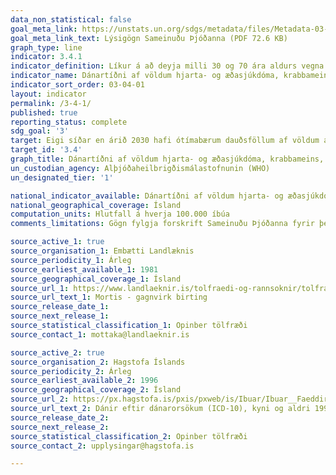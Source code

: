 ```yaml
---
data_non_statistical: false
goal_meta_link: https://unstats.un.org/sdgs/metadata/files/Metadata-03-04-01.pdf
goal_meta_link_text: Lýsigögn Sameinuðu Þjóðanna (PDF 72.6 KB)
graph_type: line
indicator: 3.4.1
indicator_definition: Líkur á að deyja milli 30 og 70 ára aldurs vegna hjarta- og æðasjúkdóma, krabbameins, sykursýki eða langvinnra öndunarfærasjúkdóma.
indicator_name: Dánartíðni af völdum hjarta- og æðasjúkdóma, krabbameins, sykursýki eða langvinnra öndunarfærasjúkdóma.
indicator_sort_order: 03-04-01
layout: indicator
permalink: /3-4-1/
published: true
reporting_status: complete
sdg_goal: '3'
target: Eigi síðar en árið 2030 hafi ótímabærum dauðsföllum af völdum annarra sjúkdóma en smitsjúkdóma verið fækkað um þriðjung með fyrirbyggjandi aðgerðum og meðferð ásamt því að stuðlað verði að geðheilbrigði og vellíðan.
target_id: '3.4'
graph_title: Dánartíðni af völdum hjarta- og æðasjúkdóma, krabbameins, sykursýki eða langvinnra öndunarfærasjúkdóma.
un_custodian_agency: Alþjóðaheilbrigðismálastofnunin (WHO)
un_designated_tier: '1'

national_indicator_available: Dánartíðni af völdum hjarta- og æðasjúkdóma, krabbameins, sykursýki eða langvinnra öndunarfærasjúkdóma.
national_geographical_coverage: Ísland
computation_units: Hlutfall á hverja 100.000 íbúa
comments_limitations: Gögn fylgja forskrift Sameinuðu Þjóðanna fyrir þennan mælikvarða. Þessi mælikvarði var fundinn í samstarfi við sérfræðinga á þessu sviði. 

source_active_1: true
source_organisation_1: Embætti Landlæknis
source_periodicity_1: Árleg
source_earliest_available_1: 1981
source_geographical_coverage_1: Ísland
source_url_1: https://www.landlaeknir.is/tolfraedi-og-rannsoknir/tolfraedi/danarorsakir/mortis/
source_url_text_1: Mortis - gagnvirk birting
source_release_date_1:
source_next_release_1:
source_statistical_classification_1: Opinber tölfræði
source_contact_1: mottaka@landlaeknir.is

source_active_2: true
source_organisation_2: Hagstofa Íslands
source_periodicity_2: Árleg
source_earliest_available_2: 1996
source_geographical_coverage_2: Ísland
source_url_2: https://px.hagstofa.is/pxis/pxweb/is/Ibuar/Ibuar__Faeddirdanir__danir__danarmein/MAN05302.px
source_url_text_2: Dánir eftir dánarorsökum (ICD-10), kyni og aldri 1996-2017
source_release_date_2:
source_next_release_2:
source_statistical_classification_2: Opinber tölfræði
source_contact_2: upplysingar@hagstofa.is

---
```

